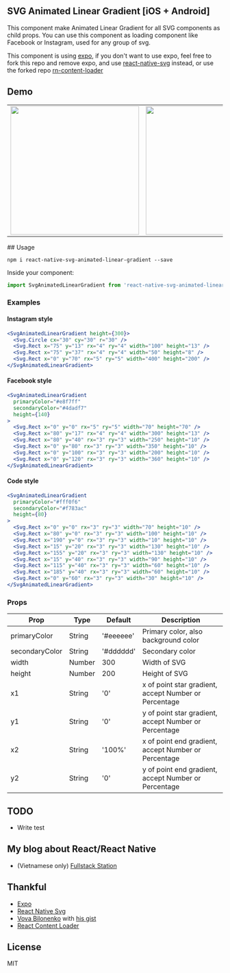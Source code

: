## SVG Animated Linear Gradient [iOS + Android]

This component make Animated Linear Gradient for all SVG components as child props. You can use this component as loading component like Facebook or Instagram, used for any group of svg.

This component is using [expo](https://expo.io), if you don't want to use expo, feel free to fork this repo and remove expo, and use [react-native-svg](https://github.com/react-native-community/react-native-svg) instead, or use the forked repo [rn-content-loader](https://github.com/kostimarko/rn-content-loader)

## Demo

<table>
<tr><td>
<img src="https://raw.githubusercontent.com/virusvn/react-native-svg-animated-linear-gradient/master/images/demo-svg-animated-linear-gradient.gif" width="300"></td><td>
<img src="https://raw.githubusercontent.com/virusvn/react-native-svg-animated-linear-gradient/master/images/demo-svg-animated-linear-gradient-angle.gif" width="300">
</td>
</tr>
</table>
## Usage

`npm i react-native-svg-animated-linear-gradient --save`

Inside your component:

```js
import SvgAnimatedLinearGradient from 'react-native-svg-animated-linear-gradient';
```

### Examples

#### Instagram style

```jsx
<SvgAnimatedLinearGradient height={300}>
  <Svg.Circle cx="30" cy="30" r="30" />
  <Svg.Rect x="75" y="13" rx="4" ry="4" width="100" height="13" />
  <Svg.Rect x="75" y="37" rx="4" ry="4" width="50" height="8" />
  <Svg.Rect x="0" y="70" rx="5" ry="5" width="400" height="200" />
</SvgAnimatedLinearGradient>
```

#### Facebook style

```jsx
<SvgAnimatedLinearGradient
  primaryColor="#e8f7ff"
  secondaryColor="#4dadf7"
  height={140}
>
  <Svg.Rect x="0" y="0" rx="5" ry="5" width="70" height="70" />
  <Svg.Rect x="80" y="17" rx="4" ry="4" width="300" height="13" />
  <Svg.Rect x="80" y="40" rx="3" ry="3" width="250" height="10" />
  <Svg.Rect x="0" y="80" rx="3" ry="3" width="350" height="10" />
  <Svg.Rect x="0" y="100" rx="3" ry="3" width="200" height="10" />
  <Svg.Rect x="0" y="120" rx="3" ry="3" width="360" height="10" />
</SvgAnimatedLinearGradient>
```

#### Code style

```jsx
<SvgAnimatedLinearGradient
  primaryColor="#fff0f6"
  secondaryColor="#f783ac"
  height={80}
>
  <Svg.Rect x="0" y="0" rx="3" ry="3" width="70" height="10" />
  <Svg.Rect x="80" y="0" rx="3" ry="3" width="100" height="10" />
  <Svg.Rect x="190" y="0" rx="3" ry="3" width="10" height="10" />
  <Svg.Rect x="15" y="20" rx="3" ry="3" width="130" height="10" />
  <Svg.Rect x="155" y="20" rx="3" ry="3" width="130" height="10" />
  <Svg.Rect x="15" y="40" rx="3" ry="3" width="90" height="10" />
  <Svg.Rect x="115" y="40" rx="3" ry="3" width="60" height="10" />
  <Svg.Rect x="185" y="40" rx="3" ry="3" width="60" height="10" />
  <Svg.Rect x="0" y="60" rx="3" ry="3" width="30" height="10" />
</SvgAnimatedLinearGradient>
```

### Props

| Prop           | Type   | Default   | Description                                           |
| -------------- | ------ | --------- | ----------------------------------------------------- |
| primaryColor   | String | '#eeeeee' | Primary color, also background color                  |
| secondaryColor | String | '#dddddd' | Secondary color                                       |
| width          | Number | 300       | Width of SVG                                          |
| height         | Number | 200       | Height of SVG                                         |
| x1             | String | '0'       | x of point star gradient, accept Number or Percentage |
| y1             | String | '0'       | y of point star gradient, accept Number or Percentage |
| x2             | String | '100%'    | x of point end gradient, accept Number or Percentage  |
| y2             | String | '0'       | y of point end gradient, accept Number or Percentage  |

## TODO

- Write test

## My blog about React/React Native

- (Vietnamese only) [Fullstack Station](https://www.businesscard.vn/blog/category/lap-trinh/javascript/react/)

## Thankful

- [Expo](https://expo.io)
- [React Native Svg](https://github.com/react-native-community/react-native-svg)
- [Vova Bilonenko](https://github.com/delfrrr) with [his gist](https://gist.github.com/delfrrr/0ef8871c6c4630b406e73fb66c091cf0)
- [React Content Loader](https://github.com/danilowoz/react-content-loader)

## License

MIT
